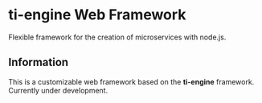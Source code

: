 # ti-engine Web Framework
Flexible framework for the creation of microservices with node.js.

## Information
This is a customizable web framework based on the **ti-engine** framework. Currently under development.